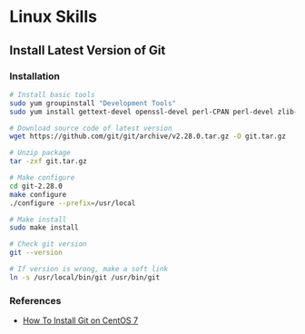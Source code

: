 # Linux Skills

## Install Latest Version of Git

### Installation

```bash
# Install basic tools
sudo yum groupinstall "Development Tools"
sudo yum install gettext-devel openssl-devel perl-CPAN perl-devel zlib-devel

# Download source code of latest version
wget https://github.com/git/git/archive/v2.28.0.tar.gz -O git.tar.gz

# Unzip package
tar -zxf git.tar.gz

# Make configure
cd git-2.28.0
make configure
./configure --prefix=/usr/local

# Make install
sudo make install

# Check git version
git --version

# If version is wrong, make a soft link
ln -s /usr/local/bin/git /usr/bin/git
```

### References

- [How To Install Git on CentOS 7](https://www.digitalocean.com/community/tutorials/how-to-install-git-on-centos-7)
